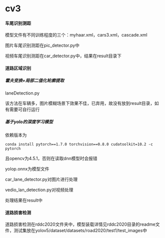 # cv3

#### 车尾识别测距

模型文件有不同训练程度的三个：myhaar.xml，cars3.xml，cascade.xml

图片车尾识别测距在pic_detector.py中

视频车尾识别测距在car_detector.py中，结果在result目录下

#### 道路区域识别

##### 霍夫变换+局部二值化轮廓提取

laneDetection.py

该方法在车辆多，图片模糊场景下效果不佳，已弃用，故没有放到result目录，如有需要可自行运行

##### 基于yolo的深度学习模型

依赖版本为

```
conda install pytorch==1.7.0 torchvision==0.8.0 cudatoolkit=10.2 -c pytorch
```

且opencv为4.5.1，否则在读取dnn模型时会报错

yolop.onnx为模型文件

car_lane_detector.py对图片进行处理

vedio_lan_detection.py对视频处理

处理结果在result中

#### 道路损害检测

道路损害检测在rddc2020文件夹中，模型装载详情见rddc2020目录的readme文件，测试集放在yolov5/dataset/datasets/road2020/test1/test_images中
